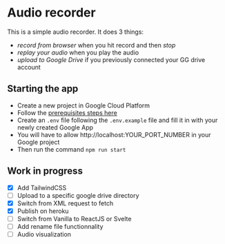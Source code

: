 # Audio recorder

This is a simple audio recorder. It does 3 things:
- *record from browser* when you hit record and then *stop*
- *replay your audio* when you play the audio
- *upload to Google Drive* if you previously connected your GG drive account

## Starting the app
- Create a new project in Google Cloud Platform
- Follow the [prerequisites steps here](https://developers.google.com/drive/api/v3/quickstart/js)
- Create an `.env` file following the `.env.example` file and fill it in with your newly created Google App
- You will have to allow http://localhost:YOUR_PORT_NUMBER in your Google project
- Then run the command `npm run start`

## Work in progress
- [X] Add TailwindCSS
- [ ] Upload to a specific google drive directory
- [X] Switch from XML request to fetch
- [X] Publish on heroku
- [ ] Switch from Vanilla to ReactJS or Svelte
- [ ] Add rename file functionnality
- [ ] Audio visualization
